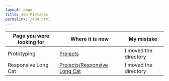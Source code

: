```yaml
---
layout: page
title: 404 Mistakes
permalink: /404.html
---
```


Page you were looking for | Where it is now | My mistake
--- | --- | ---
Prototyping | [Projects](/working/on/projects/) | I moved the directory
Responsive Long Cat | [Projects/Responsive Long Cat](/working/on/projects/responsive-long-cat/) | I moved the directory
